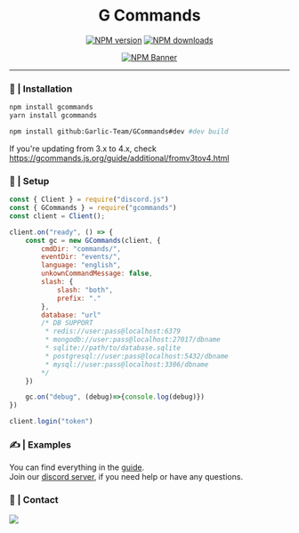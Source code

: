 <div align="center">
    <h1>G Commands</h1>
  <p>
    <a href="https://www.npmjs.com/package/gcommands"><img src="https://img.shields.io/npm/v/gcommands?maxAge=3600" alt="NPM version" /></a>
    <a href="https://www.npmjs.com/package/gcommands"><img src="https://img.shields.io/npm/dt/gcommands?maxAge=3600" alt="NPM downloads" /></a>
  </p>
  <p>
    <a href="https://www.npmjs.com/package/gcommands"><img src="https://nodei.co/npm/gcommands.png?downloads=true&stars=true" alt="NPM Banner"></a>
  </p>
</div>

---

### 📂 | Installation
```sh
npm install gcommands
yarn install gcommands

npm install github:Garlic-Team/GCommands#dev #dev build
```

If you're updating from 3.x to 4.x, check https://gcommands.js.org/guide/additional/fromv3tov4.html

### 📜 | Setup
```js
const { Client } = require("discord.js")
const { GCommands } = require("gcommands")
const client = Client();

client.on("ready", () => {
    const gc = new GCommands(client, {
        cmdDir: "commands/",
        eventDir: "events/",
        language: "english",
        unkownCommandMessage: false,
        slash: {
            slash: "both",
            prefix: "."
        },
        database: "url"
        /* DB SUPPORT
         * redis://user:pass@localhost:6379
         * mongodb://user:pass@localhost:27017/dbname
         * sqlite://path/to/database.sqlite
         * postgresql://user:pass@localhost:5432/dbname
         * mysql://user:pass@localhost:3306/dbname
        */
    })

    gc.on("debug", (debug)=>{console.log(debug)})
})

client.login("token")
```

### ✍ | Examples
You can find everything in the [guide](https://gcommands.js.org).<br>
Join our [discord server](https://discord.gg/AjKJSBbGm2), if you need help or have any questions.

### 👥 | Contact
<a href="https://discord.gg/AjKJSBbGm2"><img src="https://discord.com/api/guilds/833628077556367411/widget.png?style=banner1"></a>

